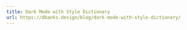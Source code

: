 ```yaml
---
title: Dark Mode with Style Dictionary
url: https://dbanks.design/blog/dark-mode-with-style-dictionary/
---
```

